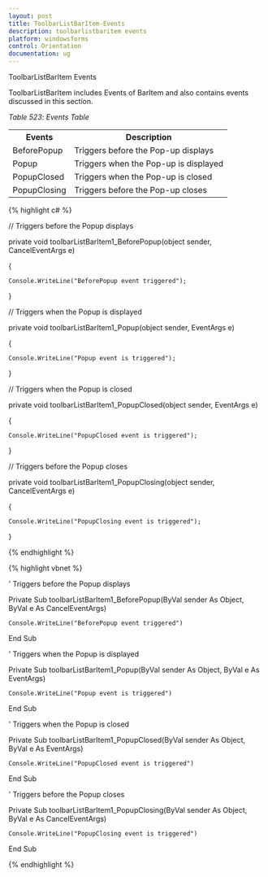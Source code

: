 ```yaml
---
layout: post
title: ToolbarListBarItem-Events
description: toolbarlistbaritem events
platform: windowsforms
control: Orientation
documentation: ug
---
```


 ToolbarListBarItem Events

ToolbarListBarItem includes Events of BarItem and also contains events discussed in this section. 

_Table_ _523_: _Events Table_

<table>
<tr>
<th>
Events</th><th>
Description</th></tr>
<tr>
<td>
BeforePopup</td><td>
Triggers before the Pop-up displays</td></tr>
<tr>
<td>
Popup</td><td>
Triggers when the Pop-up is displayed</td></tr>
<tr>
<td>
PopupClosed</td><td>
Triggers when the Pop-up is closed</td></tr>
<tr>
<td>
PopupClosing</td><td>
Triggers before the Pop-up closes</td></tr>
</table>


{% highlight c# %}



// Triggers before the Popup displays

private void toolbarListBarItem1_BeforePopup(object sender, CancelEventArgs e)

{

    Console.WriteLine("BeforePopup event triggered");

}



// Triggers when the Popup is displayed

private void toolbarListBarItem1_Popup(object sender, EventArgs e)

{

    Console.WriteLine("Popup event is triggered");

}



// Triggers when the Popup is closed

private void toolbarListBarItem1_PopupClosed(object sender, EventArgs e)

{

    Console.WriteLine("PopupClosed event is triggered");

}

// Triggers before the Popup closes

private void toolbarListBarItem1_PopupClosing(object sender, CancelEventArgs e)

{

    Console.WriteLine("PopupClosing event is triggered");

}

{% endhighlight %}

{% highlight vbnet %}



' Triggers before the Popup displays

Private Sub toolbarListBarItem1_BeforePopup(ByVal sender As Object, ByVal e As CancelEventArgs)

    Console.WriteLine("BeforePopup event triggered")

End Sub



' Triggers when the Popup is displayed

Private Sub toolbarListBarItem1_Popup(ByVal sender As Object, ByVal e As EventArgs)

    Console.WriteLine("Popup event is triggered")

End Sub



' Triggers when the Popup is closed

Private Sub toolbarListBarItem1_PopupClosed(ByVal sender As Object, ByVal e As EventArgs)

    Console.WriteLine("PopupClosed event is triggered")

End Sub

' Triggers before the Popup closes

Private Sub toolbarListBarItem1_PopupClosing(ByVal sender As Object, ByVal e As CancelEventArgs)

    Console.WriteLine("PopupClosing event is triggered")

End Sub

{% endhighlight %}

